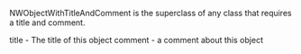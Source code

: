 NWObjectWithTitleAndComment is the superclass of any class that requires a title and comment.

title - The title of this object
comment - a comment about this object